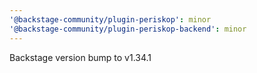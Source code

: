 ```yaml
---
'@backstage-community/plugin-periskop': minor
'@backstage-community/plugin-periskop-backend': minor
---
```


Backstage version bump to v1.34.1
